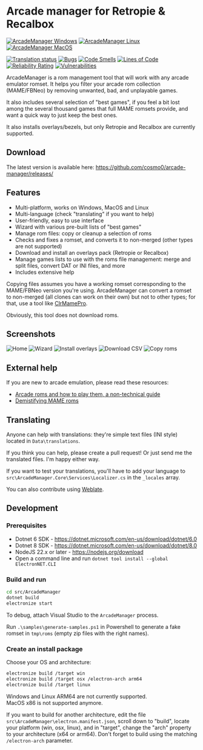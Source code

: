 # Arcade manager for Retropie & Recalbox

[![ArcadeManager Windows](https://github.com/cosmo0/arcade-manager/actions/workflows/win.yml/badge.svg)](https://github.com/cosmo0/arcade-manager/actions/workflows/win.yml)
[![ArcadeManager Linux](https://github.com/cosmo0/arcade-manager/actions/workflows/linux.yml/badge.svg)](https://github.com/cosmo0/arcade-manager/actions/workflows/linux.yml)
[![ArcadeManager MacOS](https://github.com/cosmo0/arcade-manager/actions/workflows/mac.yml/badge.svg)](https://github.com/cosmo0/arcade-manager/actions/workflows/mac.yml)

[![Translation status](https://hosted.weblate.org/widget/arcademanager/arcademanager-ui/svg-badge.svg)](https://hosted.weblate.org/engage/arcademanager/)
[![Bugs](https://sonarcloud.io/api/project_badges/measure?project=cosmo0_arcade-manager&metric=bugs)](https://sonarcloud.io/dashboard?id=cosmo0_arcade-manager)
[![Code Smells](https://sonarcloud.io/api/project_badges/measure?project=cosmo0_arcade-manager&metric=code_smells)](https://sonarcloud.io/dashboard?id=cosmo0_arcade-manager)
[![Lines of Code](https://sonarcloud.io/api/project_badges/measure?project=cosmo0_arcade-manager&metric=ncloc)](https://sonarcloud.io/dashboard?id=cosmo0_arcade-manager)
[![Reliability Rating](https://sonarcloud.io/api/project_badges/measure?project=cosmo0_arcade-manager&metric=reliability_rating)](https://sonarcloud.io/dashboard?id=cosmo0_arcade-manager)
[![Vulnerabilities](https://sonarcloud.io/api/project_badges/measure?project=cosmo0_arcade-manager&metric=vulnerabilities)](https://sonarcloud.io/dashboard?id=cosmo0_arcade-manager)

ArcadeManager is a rom management tool that will work with any arcade emulator romset. It helps you filter your arcade rom collection (MAME/FBNeo) by removing unwanted, bad, and unplayable games.

It also includes several selection of "best games", if you feel a bit lost among the several thousand games that full MAME romsets provide, and want a quick way to just keep the best ones.

It also installs overlays/bezels, but only Retropie and Recalbox are currently supported.

## Download

The latest version is available here: <https://github.com/cosmo0/arcade-manager/releases/>

## Features

* Multi-platform, works on Windows, MacOS and Linux
* Multi-language (check "translating" if you want to help)
* User-friendly, easy to use interface
* Wizard with various pre-built lists of "best games"
* Manage rom files: copy or cleanup a selection of roms
* Checks and fixes a romset, and converts it to non-merged (other types are not supported)
* Download and install an overlays pack (Retropie or Recalbox)
* Manage games lists to use with the roms file management: merge and split files, convert DAT or INI files, and more
* Includes extensive help

Copying files assumes you have a working romset corresponding to the MAME/FBNeo version you're using. ArcadeManager can convert a romset to non-merged (all clones can work on their own) but not to other types; for that, use a tool like [ClrMamePro](https://mamedev.emulab.it/clrmamepro/).

Obviously, this tool does not download roms.

## Screenshots

![Home](https://raw.githubusercontent.com/cosmo0/arcade-manager/docs/images/screen-home.png)
![Wizard](https://raw.githubusercontent.com/cosmo0/arcade-manager/docs/images/screen-wizard.png)
![Install overlays](https://raw.githubusercontent.com/cosmo0/arcade-manager/docs/images/screen-overlay-download.png)
![Download CSV](https://raw.githubusercontent.com/cosmo0/arcade-manager/docs/images/screen-csv-download.png)
![Copy roms](https://raw.githubusercontent.com/cosmo0/arcade-manager/docs/images/screen-rom-copy.png)

## External help

If you are new to arcade emulation, please read these resources:

* [Arcade roms and how to play them, a non-technical guide](https://retropie.org.uk/forum/topic/7247/)
* [Demistifying MAME roms](https://web.archive.org/web/20180101211010/https://choccyhobnob.com/mame/demystifying-mame-roms/)

## Translating

Anyone can help with translations: they're simple text files (INI style) located in `Data\translations`.

If you think you can help, please create a pull request! Or just send me the translated files. I'm happy either way.

If you want to test your translations, you'll have to add your language to `src\ArcadeManager.Core\Services\Localizer.cs` in the `_locales` array.

You can also contribute using [Weblate](https://hosted.weblate.org/projects/arcademanager/arcademanager-ui/).

## Development

### Prerequisites

* Dotnet 6 SDK - <https://dotnet.microsoft.com/en-us/download/dotnet/6.0>
* Dotnet 8 SDK - <https://dotnet.microsoft.com/en-us/download/dotnet/8.0>
* NodeJS 22.x or later - <https://nodejs.org/download>
* Open a command line and run `dotnet tool install --global ElectronNET.CLI`

### Build and run

````bash
cd src/ArcadeManager
dotnet build
electronize start
````

To debug, attach Visual Studio to the `ArcadeManager` process.

Run `.\samples\generate-samples.ps1` in Powershell to generate a fake romset in `tmp\roms` (empty zip files with the right names).

### Create an install package

Choose your OS and architecture:

````bash
electronize build /target win
electronize build /target osx /electron-arch arm64
electronize build /target linux
````

Windows and Linux ARM64 are not currently supported.  
MacOS x86 is not supported anymore.

If you want to build for another architecture, edit the file `src\ArcadeManager\electron.manifest.json`, scroll down to "build", locate your platform (win, osx, linux), and in "target", change the "arch" property to your architecture (x64 or arm64). Don't forget to build using the matching `/electron-arch` parameter.
